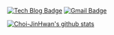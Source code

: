 [![Tech Blog Badge](http://img.shields.io/badge/-Tech%20blog-black?style=flat-square&logo=notion&link=https://zzsza.github.io/)](https://www.notion.so/lightblog/Light-blog-1e6076321689408d96f8340c4a8b97a8)
[![Gmail Badge](https://img.shields.io/badge/Gmail-d14836?style=flat-square&logo=Gmail&logoColor=white&link=mailto:jinhwan0515@gmail.com)](mailto:jinhwan0515@gmail.com)


[![Choi-JinHwan's github stats](https://github-readme-stats.vercel.app/api?username=Choi-JinHwan&count_private=true)](https://github.com/anuraghazra/github-readme-stats)

<!--
**Choi-JinHwan/Choi-JinHwan** is a ✨ _special_ ✨ repository because its `README.md` (this file) appears on your GitHub profile.

Here are some ideas to get you started:

- 🔭 I’m currently working on ...
- 🌱 I’m currently learning ...
- 👯 I’m looking to collaborate on ...
- 🤔 I’m looking for help with ...
- 💬 Ask me about ...
- 📫 How to reach me: ...
- 😄 Pronouns: ...
- ⚡ Fun fact: ...
-->
